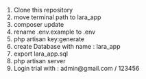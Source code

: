 <ol>
	<li>Clone this repository</li>
	<li>move terminal path to lara_app</li>
	<li>composer update</li>
	<li>rename .env.example to .env</li>
	<li>php artisan key:generate</li>
	<li>create Database with name : lara_app</li>
	<li>export lara_app.sql </li>
	<li>php artisan server</li>
	<li>Login trial with : admin@gmail.com / 123456</li>
</ol>
